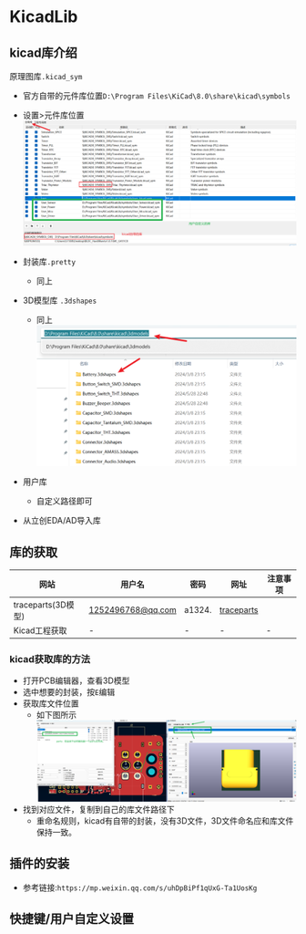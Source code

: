 # KicadLib
## kicad库介绍
原理图库`.kicad_sym`
- 官方自带的元件库位置`D:\Program Files\KiCad\8.0\share\kicad\symbols`

- 设置>元件库位置        
![](images/kicad元件库.png)

- 封装库`.pretty`
    - 同上
- 3D模型库 `.3dshapes`
    - 同上
![](images/kicad3D模型.png)

- 用户库
    - 自定义路径即可
- 从立创EDA/AD导入库


## 库的获取

|网站|用户名|密码|网址|注意事项|
|-|-|-|-|-|
|traceparts(3D模型)|1252496768@qq.com|a1324.|[traceparts](https://www.traceparts.cn/zh/)||
|Kicad工程获取|-|-|-|-|

### kicad获取库的方法
- 打开PCB编辑器，查看3D模型
- 选中想要的封装，按`E`编辑
- 获取库文件位置
    - 如下图所示
    ![](images/封装_3D获取.png)
- 找到对应文件，复制到自己的库文件路径下
    - 重命名规则，kicad有自带的封装，没有3D文件，3D文件命名应和库文件保持一致。
## 插件的安装
- 参考链接:`https://mp.weixin.qq.com/s/uhDpBiPf1qUxG-Ta1UosKg`
## 快捷键/用户自定义设置



